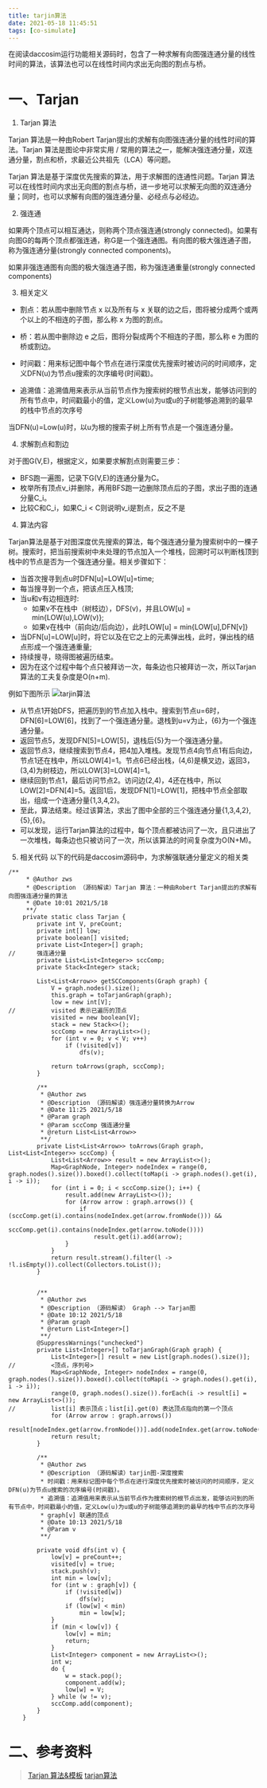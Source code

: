 ```yaml
---
title: tarjin算法
date: 2021-05-18 11:45:51
tags: [co-simulate]
---
```


在阅读daccosim运行功能相关源码时，包含了一种求解有向图强连通分量的线性时间的算法，该算法也可以在线性时间内求出无向图的割点与桥。

# 一、Tarjan

1. Tarjan 算法

Tarjan 算法是一种由Robert Tarjan提出的求解有向图强连通分量的线性时间的算法。Tarjan 算法是图论中非常实用 / 常用的算法之一，能解决强连通分量，双连通分量，割点和桥，求最近公共祖先（LCA）等问题。

Tarjan 算法是基于深度优先搜索的算法，用于求解图的连通性问题。Tarjan 算法可以在线性时间内求出无向图的割点与桥，进一步地可以求解无向图的双连通分量；同时，也可以求解有向图的强连通分量、必经点与必经边。

2. 强连通

如果两个顶点可以相互通达，则称两个顶点强连通(strongly connected)。如果有向图G的每两个顶点都强连通，称G是一个强连通图。有向图的极大强连通子图，称为强连通分量(strongly connected components)。

如果非强连通图有向图的极大强连通子图，称为强连通重量(strongly connected components)


3. 相关定义

+	割点：若从图中删除节点 x 以及所有与 x 关联的边之后，图将被分成两个或两个以上的不相连的子图，那么称 x 为图的割点。

+	桥：若从图中删除边 e 之后，图将分裂成两个不相连的子图，那么称 e 为图的桥或割边。

+	时间戳：用来标记图中每个节点在进行深度优先搜索时被访问的时间顺序，定义DFN(u)为节点u搜索的次序编号(时间戳)。

+	追溯值：追溯值用来表示从当前节点作为搜索树的根节点出发，能够访问到的所有节点中，时间戳最小的值，定义Low(u)为u或u的子树能够追溯到的最早的栈中节点的次序号


当DFN(u)=Low(u)时，以u为根的搜索子树上所有节点是一个强连通分量。

4. 求解割点和割边

对于图G(V,E)，根据定义，如果要求解割点则需要三步：
+	BFS跑一遍图，记录下G(V,E)的连通分量为C。
+	枚举所有顶点v_i并删除，再用BFS跑一边删除顶点后的子图，求出子图的连通分量C_i。
+	比较C和C_i，如果C_i < C则说明v_i是割点，反之不是



4. 算法内容

Tarjan算法是基于对图深度优先搜索的算法，每个强连通分量为搜索树中的一棵子树。搜索时，把当前搜索树中未处理的节点加入一个堆栈，回溯时可以判断栈顶到栈中的节点是否为一个强连通分量。相关步骤如下：

+	当首次搜寻到点u时DFN[u]=LOW[u]=time;
+	每当搜寻到一个点，把该点压入栈顶;
+	当u和v有边相连时:
	+	如果v不在栈中（树枝边），DFS(v)，并且LOW[u] = min{LOW(u),LOW(v)};
	+	如果v在栈中（前向边/后向边），此时LOW[u] = min{LOW[u],DFN[v]}
+	当DFN[u]=LOW[u]时，将它以及在它之上的元素弹出栈，此时，弹出栈的结点形成一个强连通重量;
+	持续搜寻，晓得图被遍历结束。
+	因为在这个过程中每个点只被拜访一次，每条边也只被拜访一次，所以Tarjan算法的工夫复杂度是O(n+m).


例如下图所示
![tarjin算法](/image/co-simulation/tarjin.png)

+	从节点1开始DFS，把遍历到的节点加入栈中。搜索到节点u=6时，DFN[6]=LOW[6]，找到了一个强连通分量。退栈到u=v为止，{6}为一个强连通分量。
+	返回节点5，发现DFN[5]=LOW[5]，退栈后{5}为一个强连通分量。
+	返回节点3，继续搜索到节点4，把4加入堆栈。发现节点4向节点1有后向边，节点1还在栈中，所以LOW[4]=1。节点6已经出栈，(4,6)是横叉边，返回3，(3,4)为树枝边，所以LOW[3]=LOW[4]=1。
+	继续回到节点1，最后访问节点2。访问边(2,4)，4还在栈中，所以LOW[2]=DFN[4]=5。返回1后，发现DFN[1]=LOW[1]，把栈中节点全部取出，组成一个连通分量{1,3,4,2}。
+	至此，算法结束。经过该算法，求出了图中全部的三个强连通分量{1,3,4,2},{5},{6}。
+	可以发现，运行Tarjan算法的过程中，每个顶点都被访问了一次，且只进出了一次堆栈，每条边也只被访问了一次，所以该算法的时间复杂度为O(N+M)。

5. 相关代码
以下的代码是daccosim源码中，为求解强联通分量定义的相关类
```
/**
	 * @Author zws
	 * @Description （源码解读）Tarjan 算法：一种由Robert Tarjan提出的求解有向图强连通分量的算法
	 * @Date 10:01 2021/5/18
	 **/
	private static class Tarjan {
		private int V, preCount;
		private int[] low;
		private boolean[] visited;
		private List<Integer>[] graph;
//		强连通分量
		private List<List<Integer>> sccComp;
		private Stack<Integer> stack;

		List<List<Arrow>> getSCComponents(Graph graph) {
			V = graph.nodes().size();
			this.graph = toTarjanGraph(graph);
			low = new int[V];
//			visited 表示已遍历的顶点
			visited = new boolean[V];
			stack = new Stack<>();
			sccComp = new ArrayList<>();
			for (int v = 0; v < V; v++)
				if (!visited[v])
					dfs(v);

			return toArrows(graph, sccComp);
		}

		/**
		 * @Author zws
		 * @Description （源码解读）强连通分量转换为Arrow
		 * @Date 11:25 2021/5/18
		 * @Param graph
		 * @Param sccComp 强连通分量
		 * @return List<List<Arrow>>
		 **/
		private List<List<Arrow>> toArrows(Graph graph, List<List<Integer>> sccComp) {
			List<List<Arrow>> result = new ArrayList<>();
			Map<GraphNode, Integer> nodeIndex = range(0, graph.nodes().size()).boxed().collect(toMap(i -> graph.nodes().get(i), i -> i));
			for (int i = 0; i < sccComp.size(); i++) {
				result.add(new ArrayList<>());
				for (Arrow arrow : graph.arrows()) {
					if (sccComp.get(i).contains(nodeIndex.get(arrow.fromNode())) &&
							sccComp.get(i).contains(nodeIndex.get(arrow.toNode())))
						result.get(i).add(arrow);
				}
			}
			return result.stream().filter(l -> !l.isEmpty()).collect(Collectors.toList());
		}


		/**
		 * @Author zws
		 * @Description （源码解读） Graph --> Tarjan图
		 * @Date 10:12 2021/5/18
		 * @Param graph
		 * @return List<Integer>[]
		 **/
		@SuppressWarnings("unchecked")
		private List<Integer>[] toTarjanGraph(Graph graph) {
			List<Integer>[] result = new List[graph.nodes().size()];
//			<顶点，序列号>
			Map<GraphNode, Integer> nodeIndex = range(0, graph.nodes().size()).boxed().collect(toMap(i -> graph.nodes().get(i), i -> i));
			range(0, graph.nodes().size()).forEach(i -> result[i] = new ArrayList<>());
//			list[i] 表示顶点；list[i].get(0) 表达顶点指向的第一个顶点
			for (Arrow arrow : graph.arrows())
				result[nodeIndex.get(arrow.fromNode())].add(nodeIndex.get(arrow.toNode()));
			return result;
		}

		/**
		 * @Author zws
		 * @Description （源码解读）tarjin图-深度搜索
		 * 时间戳：用来标记图中每个节点在进行深度优先搜索时被访问的时间顺序，定义DFN(u)为节点u搜索的次序编号(时间戳)。
		 * 追溯值：追溯值用来表示从当前节点作为搜索树的根节点出发，能够访问到的所有节点中，时间戳最小的值，定义Low(u)为u或u的子树能够追溯到的最早的栈中节点的次序号
		 * graph[v] 联通的顶点
		 * @Date 10:13 2021/5/18
		 * @Param v
		 **/

		private void dfs(int v) {
			low[v] = preCount++;
			visited[v] = true;
			stack.push(v);
			int min = low[v];
			for (int w : graph[v]) {
				if (!visited[w])
					dfs(w);
				if (low[w] < min)
					min = low[w];
			}
			if (min < low[v]) {
				low[v] = min;
				return;
			}
			List<Integer> component = new ArrayList<>();
			int w;
			do {
				w = stack.pop();
				component.add(w);
				low[w] = V;
			} while (w != v);
			sccComp.add(component);
		}
	}
```

# 二、参考资料

> [Tarjan 算法&模板](https://www.cnblogs.com/shadowland/p/5872257.html)
[tarjan算法](https://baike.baidu.com/item/tarjan%E7%AE%97%E6%B3%95/10687825?fr=aladdin#1)

